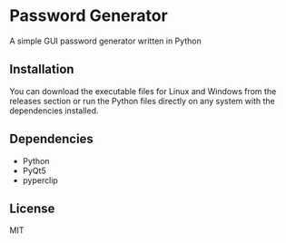 # Password Generator
A simple GUI password generator written in Python

## Installation

You can download the executable files for Linux and Windows from the releases section or run
the Python files directly on any system with the dependencies installed.

## Dependencies

- Python
- PyQt5
- pyperclip

## License

MIT
